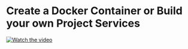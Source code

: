 # Create a Docker Container or Build your own Project Services
[![Watch the video](https://imgur.com/fWu14rN.png)](https://www.youtube.com/watch?v=gq-QbcS33A4)

